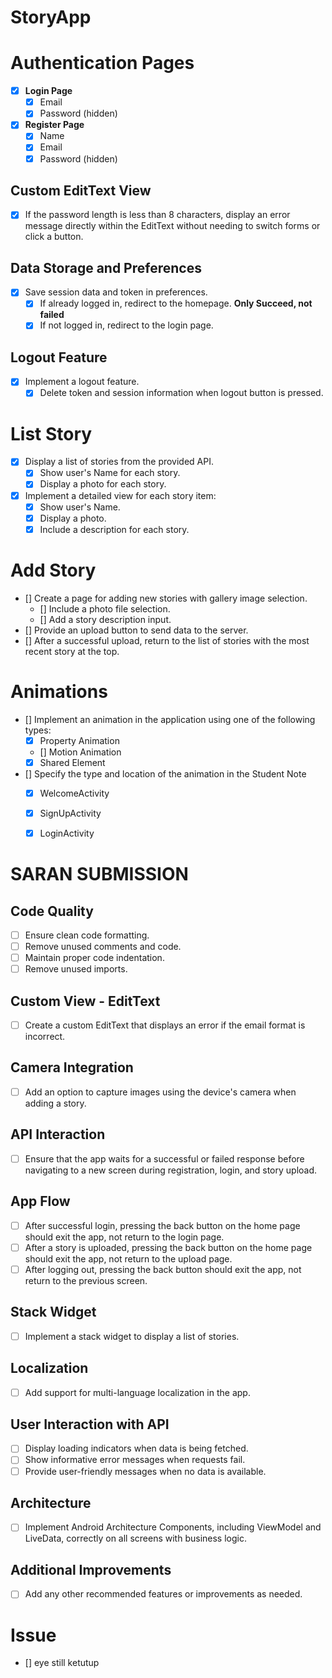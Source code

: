 # StoryApp

# Authentication Pages
- [x] **Login Page**
  - [x] Email
  - [x] Password (hidden)

- [x] **Register Page**
  - [x] Name
  - [x] Email
  - [x] Password (hidden)

## Custom EditText View
  - [x] If the password length is less than 8 characters, display an error message directly within the 
        EditText without needing to switch forms or click a button.

## Data Storage and Preferences
- [x] Save session data and token in preferences.
  - [x] If already logged in, redirect to the homepage.
  **Only Succeed, not failed**
  - [x] If not logged in, redirect to the login page.

## Logout Feature
- [x] Implement a logout feature.
  - [x] Delete token and session information when logout button is pressed.

# List Story
- [x] Display a list of stories from the provided API.
  - [x] Show user's Name for each story.
  - [x] Display a photo for each story.
- [x] Implement a detailed view for each story item:
  - [x] Show user's Name.
  - [x] Display a photo.
  - [x] Include a description for each story.

# Add Story
- [] Create a page for adding new stories with gallery image selection.
  - [] Include a photo file selection.
  - [] Add a story description input.
- [] Provide an upload button to send data to the server.
- [] After a successful upload, return to the list of stories with the most recent story at the top.

# Animations
- [] Implement an animation in the application using one of the following types:
  - [x] Property Animation
  - [] Motion Animation
  - [x] Shared Element
- [] Specify the type and location of the animation in the Student Note
  - [x] WelcomeActivity
  - [x] SignUpActivity
  - [x] LoginActivity


# SARAN SUBMISSION
## Code Quality

- [ ] Ensure clean code formatting.
- [ ] Remove unused comments and code.
- [ ] Maintain proper code indentation.
- [ ] Remove unused imports.

## Custom View - EditText

- [ ] Create a custom EditText that displays an error if the email format is incorrect.

## Camera Integration

- [ ] Add an option to capture images using the device's camera when adding a story.

## API Interaction

- [ ] Ensure that the app waits for a successful or failed response before navigating to a new screen during registration, login, and story upload.

## App Flow

- [ ] After successful login, pressing the back button on the home page should exit the app, not return to the login page.
- [ ] After a story is uploaded, pressing the back button on the home page should exit the app, not return to the upload page.
- [ ] After logging out, pressing the back button should exit the app, not return to the previous screen.

## Stack Widget

- [ ] Implement a stack widget to display a list of stories.

## Localization

- [ ] Add support for multi-language localization in the app.

## User Interaction with API

- [ ] Display loading indicators when data is being fetched.
- [ ] Show informative error messages when requests fail.
- [ ] Provide user-friendly messages when no data is available.

## Architecture

- [ ] Implement Android Architecture Components, including ViewModel and LiveData, correctly on all screens with business logic.

## Additional Improvements

- [ ] Add any other recommended features or improvements as needed.

# Issue
- [] eye still ketutup